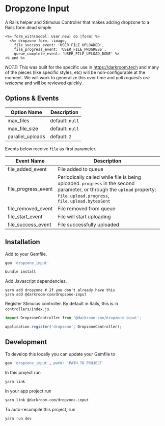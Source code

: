 # Dropzone Input

A Rails helper and Stimulus Controller that makes adding dropzone to a Rails form dead simple.

```erb
<%= form_with(model: User.new) do |form| %>
  <%= dropzone form, :image,
    file_success_event: 'USER_FILE_UPLOADED',
    file_progress_event: 'USER_FILE_PROGRESS',
    queue_complete_event: 'USER_FILE_UPLOAD_DONE' %>
<% end %>
```

*NOTE:* This was built for the specific use in https://darkroom.tech and many of the pieces (like
specific styles, etc) will be non-configurable at the moment. We will work to generalize this over
time and *pull requests are welcome* and will be reviewed quickly.

## Options & Events

| Option Name | Description |
| -- | -- |
| max_files | default: `null` |
| max_file_size | default: `null` |
| parallel_uploads | default: `2` |

Events below receive `file` as first parameter.

| Event Name | Description |
| -- | -- |
| file_added_event | File added to queue |
| file_progress_event | Periodically called while file is being uploaded. `progress` in the second parameter, or through the `upload` property: `file.upload.progress`, `file.upload.bytesSent` |
| file_removed_event | File removed from queue |
| file_start_event | File will start uploading |
| file_success_event | File successfully uploaded |

## Installation

Add to your Gemfile.

```ruby
gem 'dropzone_input'
```

```sh
bundle install
```

Add Javascript dependencies.

```
yarn add dropzone # If you don't already have this
yarn add @darkroom-com/dropzone-input
```

Register Stimulus controller. By default in Rails, this is in `controllers/index.js`.

```js
import DropzoneController from '@darkroom-com/dropzone-input';

application.register('dropzone', DropzoneController);
```

## Development

To develop this locally you can update your Gemfile to

```ruby
gem 'dropzone_input', path: 'PATH_TO_PROJECT'
```

In this project run

```sh
yarn link
```

In your app project run

```sh
yarn link @darkroom-com/dropzone-input
```

To auto-recompile this project, run

```sh
yarn run dev
```
